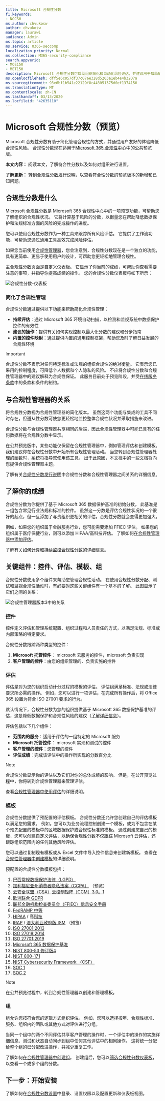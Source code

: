 ```yaml
---
title: Microsoft 合规性分数
f1.keywords:
- NOCSH
ms.author: chvukosw
author: chvukosw
manager: laurawi
audience: Admin
ms.topic: article
ms.service: O365-seccomp
localization_priority: Normal
ms.collection: M365-security-compliance
search.appverid:
- MOE150
- MET150
description: Microsoft 合规性分数可帮助组织简化和自动化风险评估，并建议用于帮助解决风险的建议措施。
ms.openlocfilehash: dff5e6c057df37c076e328d5203a1eb4e4b3207a
ms.sourcegitcommit: 93e6bf1b541e22129f8c443051375d0ef1374150
ms.translationtype: MT
ms.contentlocale: zh-CN
ms.lasthandoff: 03/13/2020
ms.locfileid: "42635110"
---
```

# <a name="microsoft-compliance-score-preview"></a>Microsoft 合规性分数（预览）

Microsoft 合规性分数有助于简化管理合规性的方式，并通过用户友好的体验降低合规性风险。 合规性分数现在适用于[Microsoft 365 合规性中心](microsoft-365-compliance-center.md)中的公共预览版。

**本文内容：** 阅读本文，了解符合性分数以及如何对组织进行设置。

**了解更新：** 转到[合规性分数发行说明](compliance-score-release-notes.md)，以查看符合性分数的预览版本的新增和已知问题。

## <a name="what-is-compliance-score"></a>合规性分数是什么

Microsoft 合规性分数是 Microsoft 365 合规性中心中的一项预览功能，可帮助您了解组织的合规性状况。 它将计算基于风险的分数，以衡量您在帮助降低数据保护和法规标准方面的风险的完成操作的进度。

您可以使用合规性分数作为一种工具来跟踪所有风险评估。 它提供了工作流功能，可帮助您通过通用工具高效完成风险评估。

如果您当前使用[合规性管理器](compliance-manager-overview.md)，您会注意到，合规性分数现在是一个独立的功能，具有更简单、更易于使用用户的设计，可帮助您更轻松地管理合规性。 

主合规性分数页面是自定义仪表板。 它显示了你当前的成绩，可帮助你查看需要注意的事项，并指导你提高成绩的操作。 您的合规性分数仪表板将如下所示：

![合规性分数-仪表板](../media/compliance-score-dashboard.png "合规性分数仪表板")

### <a name="simplified-compliance-management"></a>简化了合规性管理

合规性分数通过提供以下功能来帮助简化合规性管理：

- **持续评估**：通过 Microsoft 365 环境自动扫描，以检测和监视系统中数据保护控件的有效性
- **建议的操作**：提供有关如何实现控制以最大化分数的建议和分步指南
-  **内置的控件映射**：通过提供内置的通用控制框架，帮助您及时了解日益发展的合规性环境

> [!IMPORTANT] 
> 合规性分数不表示对任何特定标准或法规的组织合规性的绝对衡量。 它表示您已采用的控制程度，可降低个人数据和个人隐私的风险。 不应将合规性分数和合规性管理器中的建议解释为合规性保证。 此服务目前处于预览阶段，并受[在线服务条款](https://go.microsoft.com/fwlink/?linkid=2108910)中的条款和条件的制约。

## <a name="relationship-to-compliance-manager"></a>与合规性管理器的关系

将合规性分数视为合规性管理器的简化版本。 虽然这两个功能与集成的工具不同时存在，但遵从性分数可使您更轻松地监控整体合规性状况并采取措施来改进。

合规性分数与合规性管理器共享相同的后端，因此合规性管理器中可能已具有的任何数据将在合规性分数中显示。

在公共预览版中，某些功能仅保留在合规性管理器中，例如管理评估和创建模板。 我们建议你在合规性分数中开始所有合规性管理活动。 当您转到合规性管理器处理的函数时，系统将指导您使用该工具。 出于此原因，本文档中的一些文档将向您提供合规性管理器主题。

了解有关[合规性分数发行说明](compliance-score-release-notes.md)中合规性分数和合规性管理器之间关系的详细信息。

## <a name="understanding-your-score"></a>了解你的成绩

合规性分数为你提供了基于 Microsoft 365 数据保护基准的初始分数。 此基准是一组包含常见行业法规和标准的控件。 虽然这一分数是评估合规性状况的一个很好的起点，但一旦添加了与贵组织更相关的评估，合规性分数就会变得更加强大。

例如，如果您的组织属于金融服务行业，您可能需要添加 FFIEC 评估。 如果您的组织属于医疗保健行业，则可以添加 HIPAA/高科技评估。 了解如何[在合规性管理器中添加评估](working-with-compliance-manager.md#assessments)。

了解有关[如何计算和持续监控合规性分数](compliance-score-methodology.md)的详细信息。


## <a name="key-components-controls-assessments-templates-groups"></a>关键组件：控件、评估、模板、组

合规性分数使用多个组件来帮助您管理合规性活动。 在使用合规性分数分配、测试和监视合规性活动时，有必要对这些关键组件有一个基本的了解。 此图显示了它们之间的关系：

![合规性管理器版本3中的关系](../media/compliance-manager-relationships.png "合规性分数组件")

### <a name="controls"></a>控件

控件定义评估和管理系统配置、组织过程和人员责任的方式，以满足法规、标准或内部策略的特定要求。

合规性分数跟踪两种类型的控件：

1. **Microsoft 托管控件**： microsoft 云服务的控件，microsoft 负责实现
2. **客户管理的控件**：由您的组织管理的、负责实施的控件
 
### <a name="assessments"></a>评估

评估是对为您的组织启动计分过程的模板的评估。 评估组满足标准、法规或法律要求所必需的操作。 例如，您可以进行一项评估，在完成所有操作后，将 Office 365 设置为符合 ISO 27001 要求的行为。

默认情况下，合规性分数为您的组织提供基于 Microsoft 365 数据保护基准的评估，这是降低数据保护和合规性风险的建议（[了解详细信息](compliance-score-methodology.md#initial-score-based-on-microsoft-365-data-protection-baseline)）。

评估包括以下几个组件：

- **范围内的服务**：适用于评估的一组特定的 Microsoft 服务
- **Microsoft 托管控件**： microsoft 实现和测试的控件
- **客户管理的控件**：您管理的控件
- **评估成绩**：完成该评估中的操作所实现的分数百分比

> [!NOTE]
> 合规性分数显示你的评估以及它们对你的总体成绩的影响。 但是，在公开预览过程中，你将转到合规性管理器来管理评估。

查看[合规性管理器中使用评估](working-with-compliance-manager.md#assessments)的详细说明。

### <a name="templates"></a>模板

合规性分数提供了预配置的评估模板。 合规性分数还允许您创建自己的评估模板以满足您的需求。 例如，您可以为业务流程控制创建一个模板，或为不包含在某个预先配置的模板中的区域数据保护或合规性标准的模板。  通过创建您自己的模板，您可以创建自定义评估，以确保合规性分数不仅跟踪 Microsoft 云评估，还跟踪组织范围内的任何其他风险评估。

您可以通过复制现有模板或从 Excel 文件中导入控件信息来创建新模板。 查看[在合规性管理器中创建模板](working-with-compliance-manager.md#templates)的详细说明。

预配置的合规性分数模板包括：

1. [巴西常规数据保护法律（LGPD）](https://go.microsoft.com/fwlink/?linkid=2115387)
2. [加利福尼亚州消费者隐私法案（CCPA）](https://go.microsoft.com/fwlink/?linkid=2108871) （预览）
3. [云安全联盟（CSA）云控制矩阵（CCM）3.0。1](https://go.microsoft.com/fwlink/?linkid=2109076)
4. [欧洲联合 GDPR](https://go.microsoft.com/fwlink/?linkid=2108870)
5. [联邦金融机构检查委员会（FFIEC）信息安全手册](https://go.microsoft.com/fwlink/?linkid=2109077)
6. [FedRAMP 中等](https://go.microsoft.com/fwlink/?linkid=2108869)
7. [HIPAA](https://go.microsoft.com/fwlink/?linkid=2109078) / 高[科技](https://go.microsoft.com/fwlink/?linkid=2109079)
8. [IRAP](https://go.microsoft.com/fwlink/?linkid=2113709) / [澳大利亚政府版 ISM](https://go.microsoft.com/fwlink/?linkid=2113024) （预览）
9. [ISO 27001:2013](https://go.microsoft.com/fwlink/?linkid=2109073)
10. [ISO 27018:2014](https://go.microsoft.com/fwlink/?linkid=2109074)
11. [ISO 27701:2019](https://go.microsoft.com/fwlink/?linkid=2113025)
12. [Microsoft 365 数据保护基准](compliance-score-methodology.md#initial-score-based-on-microsoft-365-data-protection-baseline)
13. [NIST 800-53 修订版4](https://go.microsoft.com/fwlink/?linkid=2109075)
14. [NIST 800-171](https://go.microsoft.com/fwlink/?linkid=2108867)
15. [NIST Cybersecurity Framework （CSF）](https://go.microsoft.com/fwlink/?linkid=2108868)
16. [SOC 1](https://go.microsoft.com/fwlink/?linkid=2115184)
17. [SOC 2](https://go.microsoft.com/fwlink/?linkid=2115184)

> [!NOTE]
> 在公共预览过程中，转到合规性管理器以创建和管理模板。

### <a name="groups"></a>组

组允许您按符合您的逻辑方式组织评估。 例如，您可以选择按年、合规性标准、服务、组织内的团队或其他方式对评估进行分组。

当同一个组中的两个不同评估共享客户管理的操作时，一个评估中的操作的实施详细信息、测试和状态自动同步到组中任何其他评估中的相同操作。 这将统一分配给整个组的已分配改进操作，并减少重复工作。

了解如何[在合规性管理器中创建组](working-with-compliance-manager.md#groups)。 创建组后，您可以[筛选合规性分数仪表板](compliance-score-setup.md#filtering-your-dashboard-view)，以查看一个或多个组的分数。

## <a name="next-step-begin-setup"></a>下一步：开始安装

了解如何在[合规性分数设置](compliance-score-setup.md)中登录、设置权限以及配置更新和仪表板视图。
